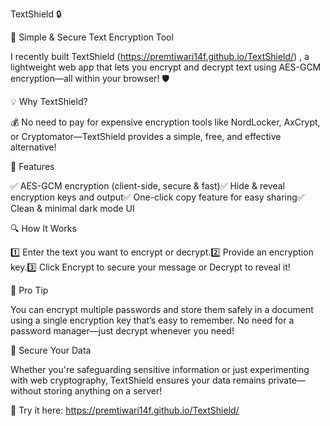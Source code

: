 TextShield 🔒

🚀 Simple & Secure Text Encryption Tool

I recently built TextShield (https://premtiwari14f.github.io/TextShield/) , a lightweight web app that lets you encrypt and decrypt text using AES-GCM encryption—all within your browser! 🛡️

💡 Why TextShield?

💰 No need to pay for expensive encryption tools like NordLocker, AxCrypt, or Cryptomator—TextShield provides a simple, free, and effective alternative!

🔑 Features

✅ AES-GCM encryption (client-side, secure & fast)✅ Hide & reveal encryption keys and output✅ One-click copy feature for easy sharing✅ Clean & minimal dark mode UI

🔍 How It Works

1️⃣ Enter the text you want to encrypt or decrypt.2️⃣ Provide an encryption key.3️⃣ Click Encrypt to secure your message or Decrypt to reveal it!

🔐 Pro Tip

You can encrypt multiple passwords and store them safely in a document using a single encryption key that’s easy to remember. No need for a password manager—just decrypt whenever you need!

🎯 Secure Your Data

Whether you're safeguarding sensitive information or just experimenting with web cryptography, TextShield ensures your data remains private—without storing anything on a server!

🔗 Try it here: https://premtiwari14f.github.io/TextShield/
